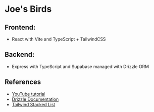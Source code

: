 # Joe's Birds

## Frontend:

- React with Vite and TypeScript + TailwindCSS

## Backend:

- Express with TypeScript and Supabase managed with Drizzle ORM

## References

- [YouTube tutorial](https://www.youtube.com/watch?v=k0uC35J_xJ4)
- [Drizzle Documentation](https://orm.drizzle.team/docs/tutorials/drizzle-with-supabase)
- [Tailwind Stacked List](https://tailwindcss.com/plus/ui-blocks/application-ui/lists/stacked-lists)
